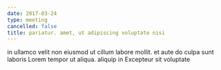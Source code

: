 ```yaml
---
date: 2017-03-24
type: meeting
cancelled: false
title: pariatur. amet, ut adipiscing voluptate nisi
---
```

in ullamco velit non eiusmod ut cillum labore mollit. et aute do culpa sunt laboris Lorem tempor ut aliqua. aliquip in Excepteur sit voluptate